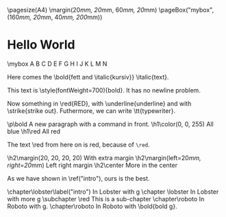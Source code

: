 \pagesize(A4)
\margin(20*mm, 20*mm, 60*mm, 20*mm)
\pageBox("mybox", (160*mm, 20*mm, 40*mm, 200*mm))

# Hello World

\mybox A B C D E F G H I J K L M N

Here comes the \bold{fett and \italic{kursiv}} \italic{text}.

This text is \style(fontWeight=700){bold}. It has no
newline problem.

Now something in \red{RED}, with \underline{underline} and with \strike{strike out}.
Futhermore, we can write \tt{typewriter}.

\p\bold A new paragraph with a command in front.
\h1\color(0, 0, 255) All blue
\h1\red All red

The text \red from here on is red, because of `\red`.

\h2\margin(20, 20, 20, 20) With extra margin
\h2\margin(left=20*mm, right=20*mm) Left right margin
\h2\center More in the center

As we have shown in \ref("intro"), ours is the best.

\chapter\lobster\label("intro") In Lobster with g
\chapter \lobster In Lobster with more g
\subchapter \red This is a sub-chapter
\chapter\roboto In Roboto with g.
\chapter\roboto In Roboto with \bold{bold g}.